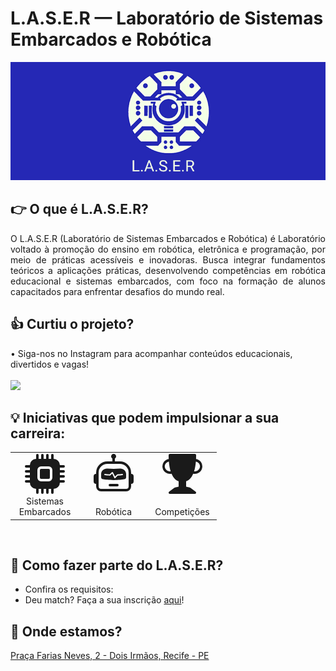 # L.A.S.E.R — Laboratório de Sistemas Embarcados e Robótica

<p align="center">
  <img src="./assets/img/capa.png">
</p>
<meta name="google-site-verification" content="MPMzxU4Nyk6VDAiXFpa8J6i8MiZgj_mXiGaF-vnujXE" />

## 👉 O que é L.A.S.E.R?

<p align="justify">
O L.A.S.E.R (Laboratório de Sistemas Embarcados e Robótica) é Laboratório voltado à promoção do ensino em robótica, eletrônica e programação, por meio de práticas acessíveis e inovadoras. Busca integrar fundamentos teóricos a aplicações práticas, desenvolvendo competências em robótica educacional e sistemas embarcados, com foco na formação de alunos capacitados para enfrentar desafios do mundo real.
</p>

## 👍 Curtiu o projeto?

<p>
  • Siga-nos no Instagram para acompanhar conteúdos educacionais, divertidos e vagas!
  <br>
  <br>
   <a href="https://www.instagram.com/laser_ufrpe/">
    <img  src="https://img.shields.io/badge/Instagram-%23E4405F.svg?style=for-the-badge&logo=Instagram&logoColor=white"> 
  </a>
</p>

## 💡 Iniciativas que podem impulsionar a sua carreira:

<table align="center">
  <tr>
    <td align="center" width="96">
        <svg xmlns="http://www.w3.org/2000/svg" width="64" height="64" fill="currentColor" class="bi bi-cpu-fill" viewBox="0 0 16 16">
  <path d="M6.5 6a.5.5 0 0 0-.5.5v3a.5.5 0 0 0 .5.5h3a.5.5 0 0 0 .5-.5v-3a.5.5 0 0 0-.5-.5z"/>
  <path d="M5.5.5a.5.5 0 0 0-1 0V2A2.5 2.5 0 0 0 2 4.5H.5a.5.5 0 0 0 0 1H2v1H.5a.5.5 0 0 0 0 1H2v1H.5a.5.5 0 0 0 0 1H2v1H.5a.5.5 0 0 0 0 1H2A2.5 2.5 0 0 0 4.5 14v1.5a.5.5 0 0 0 1 0V14h1v1.5a.5.5 0 0 0 1 0V14h1v1.5a.5.5 0 0 0 1 0V14h1v1.5a.5.5 0 0 0 1 0V14a2.5 2.5 0 0 0 2.5-2.5h1.5a.5.5 0 0 0 0-1H14v-1h1.5a.5.5 0 0 0 0-1H14v-1h1.5a.5.5 0 0 0 0-1H14v-1h1.5a.5.5 0 0 0 0-1H14A2.5 2.5 0 0 0 11.5 2V.5a.5.5 0 0 0-1 0V2h-1V.5a.5.5 0 0 0-1 0V2h-1V.5a.5.5 0 0 0-1 0V2h-1zm1 4.5h3A1.5 1.5 0 0 1 11 6.5v3A1.5 1.5 0 0 1 9.5 11h-3A1.5 1.5 0 0 1 5 9.5v-3A1.5 1.5 0 0 1 6.5 5"/>
</svg>
</svg>
      <br>Sistemas Embarcados
    </td>
    <td align="center" width="96">
        <svg xmlns="http://www.w3.org/2000/svg" width="64" height="64" fill="currentColor" class="bi bi-robot" viewBox="0 0 16 16">
  <path d="M6 12.5a.5.5 0 0 1 .5-.5h3a.5.5 0 0 1 0 1h-3a.5.5 0 0 1-.5-.5M3 8.062C3 6.76 4.235 5.765 5.53 5.886a26.6 26.6 0 0 0 4.94 0C11.765 5.765 13 6.76 13 8.062v1.157a.93.93 0 0 1-.765.935c-.845.147-2.34.346-4.235.346s-3.39-.2-4.235-.346A.93.93 0 0 1 3 9.219zm4.542-.827a.25.25 0 0 0-.217.068l-.92.9a25 25 0 0 1-1.871-.183.25.25 0 0 0-.068.495c.55.076 1.232.149 2.02.193a.25.25 0 0 0 .189-.071l.754-.736.847 1.71a.25.25 0 0 0 .404.062l.932-.97a25 25 0 0 0 1.922-.188.25.25 0 0 0-.068-.495c-.538.074-1.207.145-1.98.189a.25.25 0 0 0-.166.076l-.754.785-.842-1.7a.25.25 0 0 0-.182-.135"/>
  <path d="M8.5 1.866a1 1 0 1 0-1 0V3h-2A4.5 4.5 0 0 0 1 7.5V8a1 1 0 0 0-1 1v2a1 1 0 0 0 1 1v1a2 2 0 0 0 2 2h10a2 2 0 0 0 2-2v-1a1 1 0 0 0 1-1V9a1 1 0 0 0-1-1v-.5A4.5 4.5 0 0 0 10.5 3h-2zM14 7.5V13a1 1 0 0 1-1 1H3a1 1 0 0 1-1-1V7.5A3.5 3.5 0 0 1 5.5 4h5A3.5 3.5 0 0 1 14 7.5"/>
</svg>
      <br><br>Robótica
    <td align="center" width="96">
        <svg xmlns="http://www.w3.org/2000/svg" width="64" height="64" fill="currentColor" class="bi bi-trophy-fill" viewBox="0 0 16 16">
  <path d="M2.5.5A.5.5 0 0 1 3 0h10a.5.5 0 0 1 .5.5q0 .807-.034 1.536a3 3 0 1 1-1.133 5.89c-.79 1.865-1.878 2.777-2.833 3.011v2.173l1.425.356c.194.048.377.135.537.255L13.3 15.1a.5.5 0 0 1-.3.9H3a.5.5 0 0 1-.3-.9l1.838-1.379c.16-.12.343-.207.537-.255L6.5 13.11v-2.173c-.955-.234-2.043-1.146-2.833-3.012a3 3 0 1 1-1.132-5.89A33 33 0 0 1 2.5.5m.099 2.54a2 2 0 0 0 .72 3.935c-.333-1.05-.588-2.346-.72-3.935m10.083 3.935a2 2 0 0 0 .72-3.935c-.133 1.59-.388 2.885-.72 3.935"/>
</svg>
      <br><br>Competições
    </td>    
  </tr>
</table>
<br>

## 🤔 Como fazer parte do L.A.S.E.R?

- Confira os requisitos:
- Deu match? Faça a sua inscrição [aqui]()!

## 📍 Onde estamos?

[Praça Farias Neves, 2 - Dois Irmãos, Recife - PE](https://maps.app.goo.gl/2fJ5ocVJW9NXBbea6)